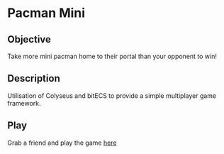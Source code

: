 # Pacman Mini

## Objective
Take more mini pacman home to their portal than your opponent to win!

## Description

Utilisation of Colyseus and bitECS to provide a simple multiplayer game framework.

## Play

Grab a friend and play the game [here](http://server.mp.blakemasondev.com)